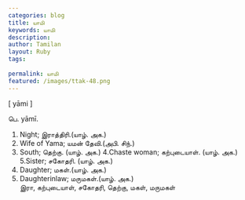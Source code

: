 ```yaml
---
categories: blog
title: யாமி
keywords: யாமி
description: 
author: Tamilan
layout: Ruby
tags: 
 
permalink: யாமி
featured: /images/ttak-48.png
---
```

  
[ yāmi ]  
  
பெ. yāmī.   
1. Night; இராத்திரி.(யாழ். அக.)   
2. Wife of Yama; யமன் தேவி.(அபி. சிந்.)   
3. South; தெற்கு. (யாழ். அக.) 4.Chaste woman; கற்புடையாள். (யாழ். அக.) 5.Sister; சகோதரி. (யாழ். அக.)   
6. Daughter; மகள்.(யாழ். அக.)   
7. Daughterinlaw; மருமகள்.(யாழ். அக.)  
இரா, கற்புடையாள், சகோதரி, தெற்கு, மகள், மருமகள்
